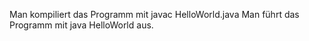 Man kompiliert das Programm mit
    javac HelloWorld.java
Man führt das Programm mit
    java HelloWorld
aus.
